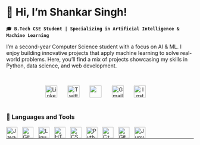 # 👋 Hi, I’m Shankar Singh!

**``🎓 B.Tech CSE Student | Specializing in Artificial Intelligence & Machine Learning``**

I’m a second-year Computer Science student with a focus on AI & ML. I enjoy building innovative projects that apply machine learning to solve real-world problems. Here, you’ll find a mix of projects showcasing my skills in Python, data science, and web development.

<!-- Social icons section -->
<br/>

<p align="center">
  <a href="https://www.linkedin.com/in/yashbisht077/"><img width="32px" alt="LinkedIn" title="LinkedIn" src="https://cdn-icons-png.flaticon.com/512/3536/3536505.png"/></a>
  &#8287;&#8287;&#8287;&#8287;&#8287;
  <a href="https://x.com/yashbisht077"><img width="32px" alt="Twitter" title="Twitter" src="https://cdn-icons-png.flaticon.com/512/5968/5968958.png"/></a>
  &#8287;&#8287;&#8287;&#8287;&#8287;
  <a href="https://leetcode.com/u/yashbisht077/" alt="Leetcode" title="Leetcode"><img width="32px" src="https://cdn.iconscout.com/icon/free/png-512/free-leetcode-logo-icon-download-in-svg-png-gif-file-formats--technology-social-media-vol-4-pack-logos-icons-2944960.png?f=webp&w=512"/></a>
  &#8287;&#8287;&#8287;&#8287;&#8287;
  <a href="mailto:shankarbisht1224@gmail.com"><img width="32px" alt="Gmail" title="Gmail" src="https://cdn.iconscout.com/icon/free/png-512/free-gmail-logo-icon-download-in-svg-png-gif-file-formats--new-google-logos-pack-icons-2476484.png?f=webp&w=512"></a>
  &#8287;&#8287;&#8287;&#8287;&#8287;
  <a href="https://www.instagram.com/yashbisht077/"><img width="32px" alt="Instagram" title="Instagram" src="https://cdn-icons-png.flaticon.com/512/3955/3955024.png"/></a>
  &#8287;&#8287;&#8287;&#8287;&#8287;
</p>

#

### 🧰 Languages and Tools

<img align="left" alt="Java" width="30px" style="padding-right:10px;" src="https://cdn.jsdelivr.net/gh/devicons/devicon/icons/java/java-original.svg"/>
<img align="left" alt="Git" width="30px" style="padding-right:10px;" src="https://cdn.jsdelivr.net/gh/devicons/devicon/icons/git/git-original.svg" />
<img align="left" alt="Linux" width="30px" style="padding-right:10px;" src="https://cdn.jsdelivr.net/gh/devicons/devicon/icons/linux/linux-original.svg" />
<img align="left" alt="HTML" width="30px" style="padding-right:10px;" src="https://cdn.jsdelivr.net/gh/devicons/devicon/icons/html5/html5-plain.svg" />
<img align="left" alt="CSS" width="30px" style="padding-right:10px;" src="https://cdn.jsdelivr.net/gh/devicons/devicon/icons/css3/css3-plain.svg" />

<img align="left" alt="Python" width="30px" style="padding-right:10px;" src="https://cdn.jsdelivr.net/gh/devicons/devicon/icons/python/python-plain.svg" />
<img align="left" alt="C++" width="30px" style="padding-right:10px;" src="https://cdn.jsdelivr.net/gh/devicons/devicon/icons/cplusplus/cplusplus-line.svg" />
<img align="left" alt="GitHub" width="30px" style="padding-right:10px;" src="https://cdn.jsdelivr.net/gh/devicons/devicon/icons/github/github-original.svg" />
<img align="left" alt="Jupyter" width="30px" style="padding-right:10px;" src="https://cdn.iconscout.com/icon/free/png-512/free-jupyter-logo-icon-download-in-svg-png-gif-file-formats--technology-social-media-vol-4-pack-logos-icons-2945027.png?f=webp&w=512" />
<br />

___

